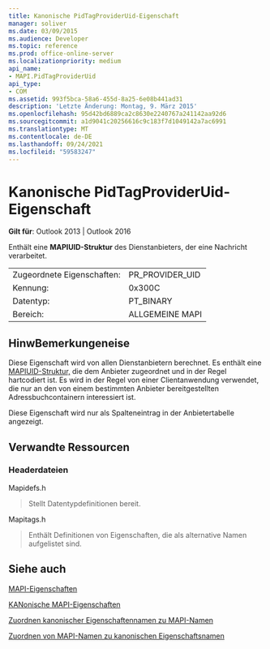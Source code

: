 ```yaml
---
title: Kanonische PidTagProviderUid-Eigenschaft
manager: soliver
ms.date: 03/09/2015
ms.audience: Developer
ms.topic: reference
ms.prod: office-online-server
ms.localizationpriority: medium
api_name:
- MAPI.PidTagProviderUid
api_type:
- COM
ms.assetid: 993f5bca-58a6-455d-8a25-6e08b441ad31
description: 'Letzte Änderung: Montag, 9. März 2015'
ms.openlocfilehash: 95d42bd6889ca2c8630e2240767a241142aa92d6
ms.sourcegitcommit: a1d9041c20256616c9c183f7d1049142a7ac6991
ms.translationtype: MT
ms.contentlocale: de-DE
ms.lasthandoff: 09/24/2021
ms.locfileid: "59583247"
---
```

# <a name="pidtagprovideruid-canonical-property"></a>Kanonische PidTagProviderUid-Eigenschaft

  
  
**Gilt für**: Outlook 2013 | Outlook 2016 
  
Enthält eine **MAPIUID-Struktur** des Dienstanbieters, der eine Nachricht verarbeitet. 
  
|||
|:-----|:-----|
|Zugeordnete Eigenschaften:  <br/> |PR_PROVIDER_UID  <br/> |
|Kennung:  <br/> |0x300C  <br/> |
|Datentyp:  <br/> |PT_BINARY  <br/> |
|Bereich:  <br/> |ALLGEMEINE MAPI  <br/> |
   
## <a name="remarks"></a>HinwBemerkungeneise

Diese Eigenschaft wird von allen Dienstanbietern berechnet. Es enthält eine [MAPIUID-Struktur,](mapiuid.md) die dem Anbieter zugeordnet und in der Regel hartcodiert ist. Es wird in der Regel von einer Clientanwendung verwendet, die nur an den von einem bestimmten Anbieter bereitgestellten Adressbuchcontainern interessiert ist. 
  
Diese Eigenschaft wird nur als Spalteneintrag in der Anbietertabelle angezeigt.
  
## <a name="related-resources"></a>Verwandte Ressourcen

### <a name="header-files"></a>Headerdateien

Mapidefs.h
  
> Stellt Datentypdefinitionen bereit.
    
Mapitags.h
  
> Enthält Definitionen von Eigenschaften, die als alternative Namen aufgelistet sind.
    
## <a name="see-also"></a>Siehe auch



[MAPI-Eigenschaften](mapi-properties.md)
  
[KANonische MAPI-Eigenschaften](mapi-canonical-properties.md)
  
[Zuordnen kanonischer Eigenschaftennamen zu MAPI-Namen](mapping-canonical-property-names-to-mapi-names.md)
  
[Zuordnen von MAPI-Namen zu kanonischen Eigenschaftsnamen](mapping-mapi-names-to-canonical-property-names.md)

